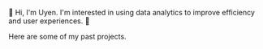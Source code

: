 👋 Hi, I'm Uyen. I'm interested in using data analytics to improve efficiency and user experiences. 
💼 <p>Here are some of my past projects.</p>
